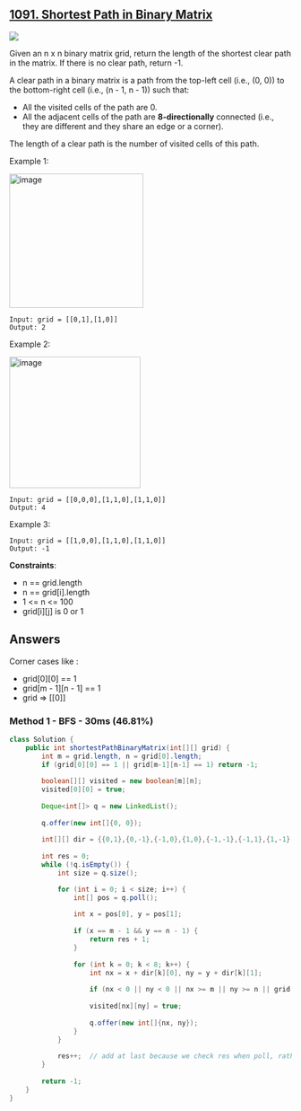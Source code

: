## [1091. Shortest Path in Binary Matrix](https://leetcode.com/problems/shortest-path-in-binary-matrix/)

![](https://github.com/weltond/DataStructure/blob/master/medium.PNG)

Given an n x n binary matrix grid, return the length of the shortest clear path in the matrix. If there is no clear path, return -1.

A clear path in a binary matrix is a path from the top-left cell (i.e., (0, 0)) to the bottom-right cell (i.e., (n - 1, n - 1)) such that:

- All the visited cells of the path are 0.
- All the adjacent cells of the path are **8-directionally** connected (i.e., they are different and they share an edge or a corner).

The length of a clear path is the number of visited cells of this path.

 

Example 1:

<img width="239" alt="image" src="https://user-images.githubusercontent.com/9000286/154756467-c60f7195-2c6c-48f6-bdcc-54aadc220c09.png">

```
Input: grid = [[0,1],[1,0]]
Output: 2
```

Example 2:

<img width="234" alt="image" src="https://user-images.githubusercontent.com/9000286/154756494-f65fd2f0-8b17-44bb-a5f1-89bc309ad635.png">

```
Input: grid = [[0,0,0],[1,1,0],[1,1,0]]
Output: 4
```

Example 3:

```
Input: grid = [[1,0,0],[1,1,0],[1,1,0]]
Output: -1
``` 

**Constraints**:

- n == grid.length
- n == grid[i].length
- 1 <= n <= 100
- grid[i][j] is 0 or 1

## Answers

Corner cases like :
- grid[0][0] == 1
- grid[m - 1][n - 1] == 1
- grid => [[0]]

### Method 1 - BFS - 30ms (46.81%)

```java
class Solution {
    public int shortestPathBinaryMatrix(int[][] grid) {
        int m = grid.length, n = grid[0].length;
        if (grid[0][0] == 1 || grid[m-1][n-1] == 1) return -1;
        
        boolean[][] visited = new boolean[m][n];
        visited[0][0] = true;
        
        Deque<int[]> q = new LinkedList();
        
        q.offer(new int[]{0, 0});
        
        int[][] dir = {{0,1},{0,-1},{-1,0},{1,0},{-1,-1},{-1,1},{1,-1},{1,1}};
        
        int res = 0;
        while (!q.isEmpty()) {
            int size = q.size();

            for (int i = 0; i < size; i++) {
                int[] pos = q.poll();
                
                int x = pos[0], y = pos[1];
                
                if (x == m - 1 && y == n - 1) {
                    return res + 1;
                }
                
                for (int k = 0; k < 8; k++) {
                    int nx = x + dir[k][0], ny = y + dir[k][1];
                    
                    if (nx < 0 || ny < 0 || nx >= m || ny >= n || grid[nx][ny] == 1 || visited[nx][ny]) continue;
                    
                    visited[nx][ny] = true;
                    
                    q.offer(new int[]{nx, ny});
                }
            }
            
            res++;  // add at last because we check res when poll, rather than next
        }
        
        return -1;
    }
}
```
